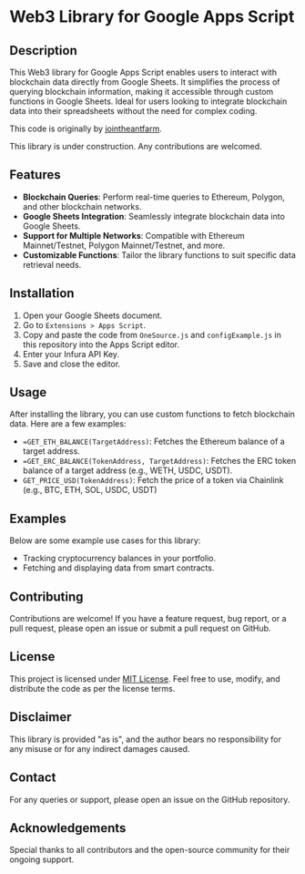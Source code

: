 # Web3 Library for Google Apps Script

## Description

This Web3 library for Google Apps Script enables users to interact with blockchain data directly from Google Sheets. It simplifies the process of querying blockchain information, making it accessible through custom functions in Google Sheets. Ideal for users looking to integrate blockchain data into their spreadsheets without the need for complex coding.

This code is originally by [jointheantfarm](https://www.reddit.com/r/ethdev/comments/149xemc/get_onchain_data_from_google_apps_script/?utm_source=share&utm_medium=ios_app&utm_name=ioscss&utm_content=2&utm_term=1).

This library is under construction. Any contributions are welcomed.

## Features

- **Blockchain Queries**: Perform real-time queries to Ethereum, Polygon, and other blockchain networks.
- **Google Sheets Integration**: Seamlessly integrate blockchain data into Google Sheets.
- **Support for Multiple Networks**: Compatible with Ethereum Mainnet/Testnet, Polygon Mainnet/Testnet, and more.
- **Customizable Functions**: Tailor the library functions to suit specific data retrieval needs.

## Installation

1. Open your Google Sheets document.
2. Go to `Extensions > Apps Script`.
3. Copy and paste the code from `OneSource.js` and `configExample.js` in this repository into the Apps Script editor.
4. Enter your Infura API Key.
5. Save and close the editor.

## Usage

After installing the library, you can use custom functions to fetch blockchain data. Here are a few examples:

- `=GET_ETH_BALANCE(TargetAddress)`: Fetches the Ethereum balance of a target address.
- `=GET_ERC_BALANCE(TokenAddress, TargetAddress)`: Fetches the ERC token balance of a target address (e.g., WETH, USDC, USDT).
- `GET_PRICE_USD(TokenAddress)`: Fetch the price of a token via Chainlink (e.g., BTC, ETH, SOL, USDC, USDT)

## Examples

Below are some example use cases for this library:

- Tracking cryptocurrency balances in your portfolio.
- Fetching and displaying data from smart contracts.

## Contributing

Contributions are welcome! If you have a feature request, bug report, or a pull request, please open an issue or submit a pull request on GitHub.

## License

This project is licensed under [MIT License](LICENSE). Feel free to use, modify, and distribute the code as per the license terms.

## Disclaimer

This library is provided "as is", and the author bears no responsibility for any misuse or for any indirect damages caused.

## Contact

For any queries or support, please open an issue on the GitHub repository.

## Acknowledgements

Special thanks to all contributors and the open-source community for their ongoing support.
